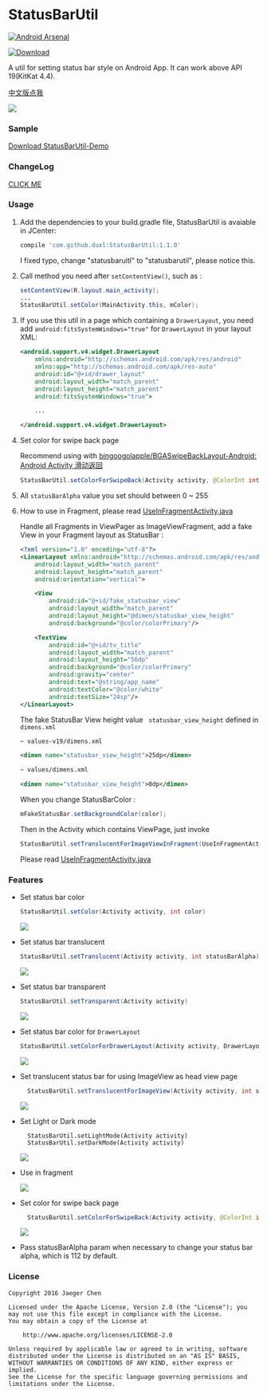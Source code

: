 # StatusBarUtil
[![Android Arsenal](https://img.shields.io/badge/Android%20Arsenal-StatusBarUtil-green.svg?style=true)](https://android-arsenal.com/details/1/3341)

[ ![Download](https://api.bintray.com/packages/laobie/maven/StatusBarUtil/images/download.svg) ](https://bintray.com/laobie/maven/StatusBarUtil/_latestVersion)

A util for setting status bar style on Android App. It can work above API 19(KitKat 4.4).


[中文版点我](http://laobie.github.io/android/2016/03/27/statusbar-util.html)

![](https://s9.postimg.cc/3p0itrz67/DRIVE_2.png)

### Sample

[Download StatusBarUtil-Demo](http://fir.im/5mnp)

### ChangeLog 

[CLICK ME](CHANGE_LOG.md)

### Usage

1. Add the dependencies to your build.gradle file, StatusBarUtil is avaiable in JCenter:

   ```groovy
   compile 'com.github.duxl:StatusBarUtil:1.1.0'
   ```

   I fixed typo, change "statusbaruitl" to "statusbarutil", please notice this.

2. Call method you need after `setContentView()`,  such as :

   ```java
   setContentView(R.layout.main_activity);
   ...
   StatusBarUtil.setColor(MainActivity.this, mColor);
   ```

3. If you use this util in a page which containing a `DrawerLayout`, you need add `android:fitsSystemWindows="true"` for `DrawerLayout` in your layout XML:

   ```xml
   <android.support.v4.widget.DrawerLayout
       xmlns:android="http://schemas.android.com/apk/res/android"
       xmlns:app="http://schemas.android.com/apk/res-auto"
       android:id="@+id/drawer_layout"
       android:layout_width="match_parent"
       android:layout_height="match_parent"
       android:fitsSystemWindows="true">

       ...

   </android.support.v4.widget.DrawerLayout>
   ```

4. Set color for swipe back page

   Recommend using  with [bingoogolapple/BGASwipeBackLayout\-Android: Android Activity 滑动返回](https://github.com/bingoogolapple/BGASwipeBackLayout-Android)

   ```java
   StatusBarUtil.setColorForSwipeBack(Activity activity, @ColorInt int color, int statusBarAlpha)
   ```

5. All `statusBarAlpha` value you set should between 0 ~ 255

6. How to use in Fragment, please read [UseInFragmentActivity.java](https://github.com/laobie/StatusBarUtil/blob/master/sample/src/main/java/com/jaeger/statusbarutil/UseInFragmentActivity.java) 

   Handle all Fragments in ViewPager as ImageViewFragment, add a fake View in your Fragment layout as StatusBar :

   ```xml
   <?xml version="1.0" encoding="utf-8"?>
   <LinearLayout xmlns:android="http://schemas.android.com/apk/res/android"
       android:layout_width="match_parent"
       android:layout_height="match_parent"
       android:orientation="vertical">

       <View
           android:id="@+id/fake_statusbar_view"
           android:layout_width="match_parent"
           android:layout_height="@dimen/statusbar_view_height"
           android:background="@color/colorPrimary"/>

       <TextView
           android:id="@+id/tv_title"
           android:layout_width="match_parent"
           android:layout_height="56dp"
           android:background="@color/colorPrimary"
           android:gravity="center"
           android:text="@string/app_name"
           android:textColor="@color/white"
           android:textSize="24sp"/>   
   </LinearLayout>
   ```

   The fake StatusBar View height value ` statusbar_view_height`  defined in `dimens.xml`

   ```xml
   ~ values-v19/dimens.xml

   <dimen name="statusbar_view_height">25dp</dimen>

   ~ values/dimens.xml

   <dimen name="statusbar_view_height">0dp</dimen>
   ```

   When you change StatusBarColor :

   ```java
   mFakeStatusBar.setBackgroundColor(color);
   ```

   Then in the Activity which contains ViewPage, just invoke

   ```java
   StatusBarUtil.setTranslucentForImageViewInFragment(UseInFragmentActivity.this, null);
   ```

   Please read [UseInFragmentActivity.java](https://github.com/laobie/StatusBarUtil/blob/master/sample/src/main/java/com/jaeger/statusbarutil/UseInFragmentActivity.java) 

### Features

- Set status bar color

  ```java
  StatusBarUtil.setColor(Activity activity, int color)
  ```

  ![](img/set_color.png)

- Set status bar translucent

  ```java
  StatusBarUtil.setTranslucent(Activity activity, int statusBarAlpha)
  ```

  ![](img/set_translucnet.png)

- Set status bar transparent

  ```java
  StatusBarUtil.setTransparent(Activity activity)
  ```

  ![](img/set_transparent.png)

- Set status bar color for `DrawerLayout`

  ```java
  StatusBarUtil.setColorForDrawerLayout(Activity activity, DrawerLayout drawerLayout, int color)
  ```

  ![](img/set_color_for_drawer_layout.png)

- Set translucent status bar for using ImageView as head view page

  ```java
    StatusBarUtil.setTranslucentForImageView(Activity activity, int statusBarAlpha, View needOffsetView)
  ```
   ![](img/set_for_image_view_page.png)


- Set Light or Dark mode

  ```
    StatusBarUtil.setLightMode(Activity activity)
    StatusBarUtil.setDarkMode(Activity activity)
  ```
    ![](img/switch_light_mode.jpeg)

- Use in fragment

   ![](img/use_in_fragment.gif)

- Set color for swipe back page

  ```java
    StatusBarUtil.setColorForSwipeBack(Activity activity, @ColorInt int color, int statusBarAlpha)
  ```

    ![](img/set_color_for_swipe_back_page.png)

- Pass statusBarAlpha param when necessary to change your status bar alpha, which is 112 by default.


### License

	Copyright 2016 Jaeger Chen

	Licensed under the Apache License, Version 2.0 (the "License");	you may not use this file except in compliance with the License.
	You may obtain a copy of the License at
	
		http://www.apache.org/licenses/LICENSE-2.0
	
	Unless required by applicable law or agreed to in writing, software
	distributed under the License is distributed on an "AS IS" BASIS,
	WITHOUT WARRANTIES OR CONDITIONS OF ANY KIND, either express or implied.
	See the License for the specific language governing permissions and
	limitations under the License.
